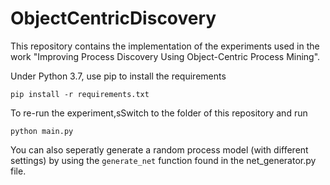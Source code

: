 # ObjectCentricDiscovery

This repository contains the implementation of the experiments used in the work "Improving Process Discovery Using Object-Centric Process Mining". 

Under Python 3.7, use pip to install the requirements
```
pip install -r requirements.txt
```

To re-run the experiment,sSwitch to the folder of this repository and run
```
python main.py
```

You can also seperatly generate a random process model (with different settings) by using the ```generate_net``` function found in the net_generator.py file.
